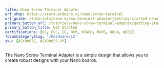 ```yaml
---
title: Nano Screw Terminal Adapter
url_shop: https://store.arduino.cc/nano-screw-terminal
url_guide: /tutorials/nano-screw-terminal-adapter/getting-started-nano-screw-terminal
primary_button_url: /tutorials/nano-screw-terminal-adapter/getting-started-nano-screw-terminal
primary_button_title: Get Started
certifications: [CE, FCC, IC, RCM, REACH, RoHS, UKCA, WEEE]
forumCategorySlug: '/hardware/12'
sku: [ASX00037, ASX00037-3P]
---
```


The Nano Screw Terminal Adapter is a simple design that allows you to create robust designs with your Nano boards.
